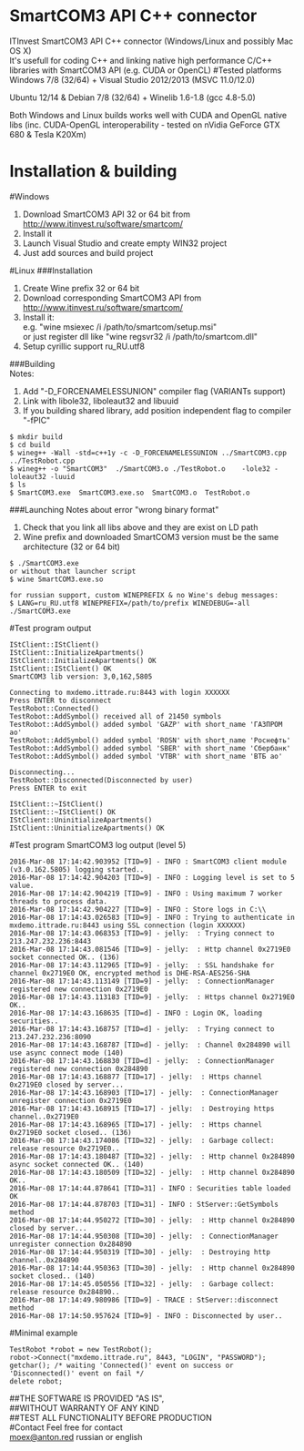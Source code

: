 # SmartCOM3 API C++ connector
ITInvest SmartCOM3 API C++ connector (Windows/Linux and possibly Mac OS X)    
It's usefull for coding C++ and linking native high performance C/C++ libraries with SmartCOM3 API (e.g. CUDA or OpenCL)
#Tested platforms
Windows 7/8 (32/64) + Visual Studio 2012/2013 (MSVC 11.0/12.0)

Ubuntu 12/14 & Debian 7/8 (32/64) + Winelib 1.6-1.8 (gcc 4.8-5.0)

Both Windows and Linux builds works well with CUDA and OpenGL native libs (inc. CUDA-OpenGL interoperability - tested on nVidia GeForce GTX 680 & Tesla K20Xm)

# Installation & building
#Windows
1. Download SmartCOM3 API 32 or 64 bit from http://www.itinvest.ru/software/smartcom/
2. Install it
3. Launch Visual Studio and create empty WIN32 project
4. Just add sources and build project

#Linux
###Installation
1. Create Wine prefix 32 or 64 bit
2. Download corresponding SmartCOM3 API from http://www.itinvest.ru/software/smartcom/
3. Install it:      
    e.g. "wine msiexec /i /path/to/smartcom/setup.msi"    
    or just register dll like "wine regsvr32 /i /path/to/smartcom.dll"
4. Setup cyrillic support ru_RU.utf8

###Building     
Notes:      
1. Add "-D_FORCENAMELESSUNION" compiler flag (VARIANTs support)        
2. Link with libole32, liboleaut32 and libuuid      
3. If you building shared library, add position independent flag to compiler "-fPIC"     
```
$ mkdir build
$ cd build
$ wineg++ -Wall -std=c++1y -c -D_FORCENAMELESSUNION ../SmartCOM3.cpp ../TestRobot.cpp
$ wineg++ -o "SmartCOM3"  ./SmartCOM3.o ./TestRobot.o    -lole32 -loleaut32 -luuid
$ ls
$ SmartCOM3.exe  SmartCOM3.exe.so  SmartCOM3.o  TestRobot.o
```
###Launching
Notes about error "wrong binary format"      
1. Check that you link all libs above and they are exist on LD path         
2. Wine prefix and downloaded SmartCOM3 version must be the same architecture (32 or 64 bit)       
```
$ ./SmartCOM3.exe    
or without that launcher script
$ wine SmartCOM3.exe.so

for russian support, custom WINEPREFIX & no Wine's debug messages:
$ LANG=ru_RU.utf8 WINEPREFIX=/path/to/prefix WINEDEBUG=-all ./SmartCOM3.exe
```
#Test program output
```
IStClient::IStClient()
IStClient::InitializeApartments()
IStClient::InitializeApartments() OK
IStClient::IStClient() OK
SmartCOM3 lib version: 3,0,162,5805

Connecting to mxdemo.ittrade.ru:8443 with login XXXXXX
Press ENTER to disconnect
TestRobot::Connected()
TestRobot::AddSymbol() received all of 21450 symbols
TestRobot::AddSymbol() added symbol 'GAZP' with short_name 'ГАЗПРОМ ао'
TestRobot::AddSymbol() added symbol 'ROSN' with short_name 'Роснефть'
TestRobot::AddSymbol() added symbol 'SBER' with short_name 'Сбербанк'
TestRobot::AddSymbol() added symbol 'VTBR' with short_name 'ВТБ ао'

Disconnecting...
TestRobot::Disconnected(Disconnected by user)
Press ENTER to exit

IStClient::~IStClient()
IStClient::~IStClient() OK
IStClient::UninitializeApartments()
IStClient::UninitializeApartments() OK
```
#Test program SmartCOM3 log output (level 5)   
```
2016-Mar-08 17:14:42.903952 [TID=9] - INFO : SmartCOM3 client module (v3.0.162.5805) logging started.. 
2016-Mar-08 17:14:42.904203 [TID=9] - INFO : Logging level is set to 5 value. 
2016-Mar-08 17:14:42.904219 [TID=9] - INFO : Using maximum 7 worker threads to process data. 
2016-Mar-08 17:14:42.904227 [TID=9] - INFO : Store logs in C:\\ 
2016-Mar-08 17:14:43.026583 [TID=9] - INFO : Trying to authenticate in mxdemo.ittrade.ru:8443 using SSL connection (login XXXXXX) 
2016-Mar-08 17:14:43.068353 [TID=9] - jelly:  : Trying connect to 213.247.232.236:8443 
2016-Mar-08 17:14:43.081546 [TID=9] - jelly:  : Http channel 0x2719E0 socket connected OK.. (136) 
2016-Mar-08 17:14:43.112965 [TID=9] - jelly:  : SSL handshake for channel 0x2719E0 OK, encrypted method is DHE-RSA-AES256-SHA 
2016-Mar-08 17:14:43.113149 [TID=9] - jelly:  : ConnectionManager registered new connection 0x2719E0 
2016-Mar-08 17:14:43.113183 [TID=9] - jelly:  : Https channel 0x2719E0 OK.. 
2016-Mar-08 17:14:43.168635 [TID=d] - INFO : Login OK, loading securities.. 
2016-Mar-08 17:14:43.168757 [TID=d] - jelly:  : Trying connect to 213.247.232.236:8090 
2016-Mar-08 17:14:43.168787 [TID=d] - jelly:  : Channel 0x284890 will use async connect mode (140) 
2016-Mar-08 17:14:43.168830 [TID=d] - jelly:  : ConnectionManager registered new connection 0x284890 
2016-Mar-08 17:14:43.168877 [TID=17] - jelly:  : Https channel 0x2719E0 closed by server... 
2016-Mar-08 17:14:43.168903 [TID=17] - jelly:  : ConnectionManager unregister connection 0x2719E0 
2016-Mar-08 17:14:43.168915 [TID=17] - jelly:  : Destroying https channel..0x2719E0 
2016-Mar-08 17:14:43.168965 [TID=17] - jelly:  : Https channel 0x2719E0 socket closed.. (136) 
2016-Mar-08 17:14:43.174086 [TID=32] - jelly:  : Garbage collect: release resource 0x2719E0.. 
2016-Mar-08 17:14:43.180487 [TID=32] - jelly:  : Http channel 0x284890 async socket connected OK.. (140) 
2016-Mar-08 17:14:43.180509 [TID=32] - jelly:  : Http channel 0x284890 OK.. 
2016-Mar-08 17:14:44.878641 [TID=31] - INFO : Securities table loaded OK 
2016-Mar-08 17:14:44.878703 [TID=31] - INFO : StServer::GetSymbols method 
2016-Mar-08 17:14:44.950272 [TID=30] - jelly:  : Http channel 0x284890 closed by server... 
2016-Mar-08 17:14:44.950308 [TID=30] - jelly:  : ConnectionManager unregister connection 0x284890 
2016-Mar-08 17:14:44.950319 [TID=30] - jelly:  : Destroying http channel..0x284890 
2016-Mar-08 17:14:44.950363 [TID=30] - jelly:  : Http channel 0x284890 socket closed.. (140) 
2016-Mar-08 17:14:45.050556 [TID=32] - jelly:  : Garbage collect: release resource 0x284890.. 
2016-Mar-08 17:14:49.980986 [TID=9] - TRACE : StServer::disconnect method 
2016-Mar-08 17:14:50.957624 [TID=9] - INFO : Disconnected by user.. 
``` 
#Minimal example        
```
TestRobot *robot = new TestRobot();
robot->Connect("mxdemo.ittrade.ru", 8443, "LOGIN", "PASSWORD");
getchar(); /* waiting 'Connected()' event on success or 'Disconnected()' event on fail */
delete robot;
```
##THE SOFTWARE IS PROVIDED "AS IS",     
##WITHOUT WARRANTY OF ANY KIND    
##TEST ALL FUNCTIONALITY BEFORE PRODUCTION      
#Contact
Feel free for contact        
moex@anton.red russian or english
